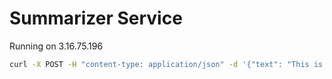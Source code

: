 # Summarizer Service

Running on 3.16.75.196

```bash
curl -X POST -H "content-type: application/json" -d '{"text": "This is the document to summarize"}' http://3.16.75.196:5000/summarizeText
```

